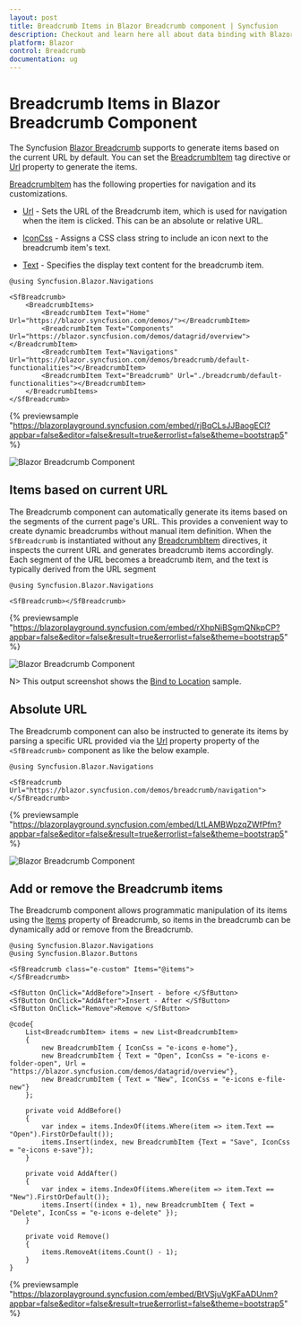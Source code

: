 ```yaml
---
layout: post
title: Breadcrumb Items in Blazor Breadcrumb component | Syncfusion
description: Checkout and learn here all about data binding with Blazor Breadcrumb component of Syncfusion and more.
platform: Blazor
control: Breadcrumb
documentation: ug
---
```


# Breadcrumb Items in Blazor Breadcrumb Component

The Syncfusion [Blazor Breadcrumb](https://www.syncfusion.com/blazor-components/blazor-breadcrumb) supports to generate items based on the current URL by default. You can set the [BreadcrumbItem](https://help.syncfusion.com/cr/blazor/Syncfusion.Blazor.Navigations.BreadcrumbItem.html) tag directive or [Url](https://help.syncfusion.com/cr/blazor/Syncfusion.Blazor.Navigations.SfBreadcrumb.html#Syncfusion_Blazor_Navigations_SfBreadcrumb_Url) property to generate the items.

[BreadcrumbItem](https://help.syncfusion.com/cr/blazor/Syncfusion.Blazor.Navigations.BreadcrumbItem.html) has the following properties for navigation and its customizations.

* [Url](https://help.syncfusion.com/cr/blazor/Syncfusion.Blazor.Navigations.BreadcrumbItem.html#Syncfusion_Blazor_Navigations_BreadcrumbItem_Url) - Sets the URL of the Breadcrumb item, which is used for navigation when the item is clicked. This can be an absolute or relative URL.

* [IconCss](https://help.syncfusion.com/cr/blazor/Syncfusion.Blazor.Navigations.BreadcrumbItem.html#Syncfusion_Blazor_Navigations_BreadcrumbItem_IconCss) - Assigns a CSS class string to include an icon next to the breadcrumb item's text.

* [Text](https://help.syncfusion.com/cr/blazor/Syncfusion.Blazor.Navigations.BreadcrumbItem.html#Syncfusion_Blazor_Navigations_BreadcrumbItem_Text) - Specifies the display text content for the breadcrumb item.

```cshtml
@using Syncfusion.Blazor.Navigations

<SfBreadcrumb>
    <BreadcrumbItems>
        <BreadcrumbItem Text="Home" Url="https://blazor.syncfusion.com/demos/"></BreadcrumbItem>
        <BreadcrumbItem Text="Components" Url="https://blazor.syncfusion.com/demos/datagrid/overview"></BreadcrumbItem>
        <BreadcrumbItem Text="Navigations" Url="https://blazor.syncfusion.com/demos/breadcrumb/default-functionalities"></BreadcrumbItem>
        <BreadcrumbItem Text="Breadcrumb" Url="./breadcrumb/default-functionalities"></BreadcrumbItem>
    </BreadcrumbItems>
</SfBreadcrumb>
```
{% previewsample "https://blazorplayground.syncfusion.com/embed/rjBqCLsJJBaogECl?appbar=false&editor=false&result=true&errorlist=false&theme=bootstrap5" %}

![Blazor Breadcrumb Component](./images/blazor-Breadcrumb-tag.png)

## Items based on current URL

The Breadcrumb component can automatically generate its items based on the segments of the current page's URL. This provides a convenient way to create dynamic breadcrumbs without manual item definition. When the `SfBreadcrumb` is instantiated without any [BreadcrumbItem](https://help.syncfusion.com/cr/blazor/Syncfusion.Blazor.Navigations.BreadcrumbItem.html) directives, it inspects the current URL and generates breadcrumb items accordingly. Each segment of the URL becomes a breadcrumb item, and the text is typically derived from the URL segment

```cshtml
@using Syncfusion.Blazor.Navigations

<SfBreadcrumb></SfBreadcrumb>

```
{% previewsample "https://blazorplayground.syncfusion.com/embed/rXhpNiBSgmQNkpCP?appbar=false&editor=false&result=true&errorlist=false&theme=bootstrap5" %}

![Blazor Breadcrumb Component](./images/blazor-Breadcrumb-current-url.png)

N> This output screenshot shows the [Bind to Location](https://blazor.syncfusion.com/demos/breadcrumb/bind-to-location) sample.

## Absolute URL

The Breadcrumb component can also be instructed to generate its items by parsing a specific URL provided via the [Url](https://help.syncfusion.com/cr/blazor/Syncfusion.Blazor.Navigations.BreadcrumbItem.html#Syncfusion_Blazor_Navigations_BreadcrumbItem_Url) property property of the `<SfBreadcrumb>` component as like the below example.

```cshtml
@using Syncfusion.Blazor.Navigations

<SfBreadcrumb Url="https://blazor.syncfusion.com/demos/breadcrumb/navigation">
</SfBreadcrumb>
```
{% previewsample "https://blazorplayground.syncfusion.com/embed/LtLAMBWpzqZWfPfm?appbar=false&editor=false&result=true&errorlist=false&theme=bootstrap5" %}

![Blazor Breadcrumb Component](./images/blazor-Breadcrumb-static-url.png)

## Add or remove the Breadcrumb items

The Breadcrumb component allows programmatic manipulation of its items using the [Items](https://help.syncfusion.com/cr/blazor/Syncfusion.Blazor.Navigations.SfBreadcrumb.html#Syncfusion_Blazor_Navigations_SfBreadcrumb_Items) property of Breadcrumb, so items in the breadcrumb can be dynamically add or remove from the Breadcrumb.

```cshtml
@using Syncfusion.Blazor.Navigations
@using Syncfusion.Blazor.Buttons

<SfBreadcrumb class="e-custom" Items="@items">
</SfBreadcrumb>

<SfButton OnClick="AddBefore">Insert - before </SfButton>
<SfButton OnClick="AddAfter">Insert - After </SfButton>
<SfButton OnClick="Remove">Remove </SfButton>

@code{
    List<BreadcrumbItem> items = new List<BreadcrumbItem>
    {
        new BreadcrumbItem { IconCss = "e-icons e-home"},
        new BreadcrumbItem { Text = "Open", IconCss = "e-icons e-folder-open", Url = "https://blazor.syncfusion.com/demos/datagrid/overview"},
        new BreadcrumbItem { Text = "New", IconCss = "e-icons e-file-new"}
    };

    private void AddBefore()
    {
        var index = items.IndexOf(items.Where(item => item.Text == "Open").FirstOrDefault());
        items.Insert(index, new BreadcrumbItem {Text = "Save", IconCss = "e-icons e-save"});
    }

    private void AddAfter()
    {
        var index = items.IndexOf(items.Where(item => item.Text == "New").FirstOrDefault());
        items.Insert((index + 1), new BreadcrumbItem { Text = "Delete", IconCss = "e-icons e-delete" });
    }

    private void Remove()
    {
        items.RemoveAt(items.Count() - 1);
    }
}

```
{% previewsample "https://blazorplayground.syncfusion.com/embed/BtVSjuVgKFaADUnm?appbar=false&editor=false&result=true&errorlist=false&theme=bootstrap5" %}
